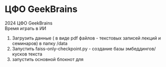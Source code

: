 # ЦФО GeekBrains
2024 ЦФО GeekBrains  
Время играть в ИИ

1. Загрузить данные ( в виде pdf файлов  - текстовых записей лекций и семинаров) в папку /data
2. Запустить faiss-only-checkpoint.py - создание базы эмбеддингов/кусков текста
3. запустить основной блокнот для 
